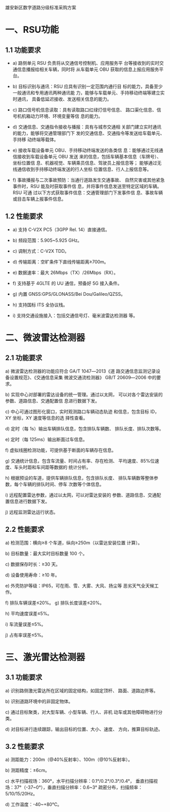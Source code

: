 雄安新区数字道路分级标准采购方案

# 一、RSU功能

## 1.1 功能要求

- a) 路侧单元 RSU 负责将从交通信号控制机、应用服务平 台等接收到的实时交通信息播报给相关车辆，同时将 从车载单元 OBU 获取的信息上报应用服务平台。 

- b) 目标识别与通讯：RSU 应具有识别一定范围内通行目 标的能力，具备至少一般通讯和专用通讯两种通讯能 力，能够与车载单元、手持移动终端等建立实时通讯， 具备低延迟接收、发送相关信息的能力。 

- c) 路口信号机信息读取：具有读取路口红绿灯信号信息、 路口渠化信息、信号机机箱动力环境、环境变量等信 息的能力。 

- d) 交通信息、交通指令接收与播报：具有与城市交通相 关部门建立实时通讯的能力，能够将交通管理部门下 发的交通信息、交通指令等发送给车载单元、手持移 动终端等载体。 

- e) 接收车载设备单元 OBU、手持移动终端发送的各类信 息：能够通过无线通信接收到车载设备单元 OBU 发送 来的信息，包括车辆基本信息（车牌号）、坐标位置信 息、机器视觉、车辆乘员信息、驾驶员上报信息等； 能够通过无线通信收到手持移动终端发送的行人坐标 位置信息、行人上报信息等。 

- f) 事故播报与二次事故预防：当通行道路发生交通事故、 自然灾害或其他紧急事件时，RSU 能及时获取事件信 息，并将事件信息发送至特定区域的车辆。RSU 可通 过以下方式获取事件信息：交通管理部门下发事件信 息、事故车辆或目击车辆上报事件信息。

## 1.2 性能要求

- a) 支持 C-V2X PC5（3GPP Rel. 14）直接通信。 

- b) 频段范围：5.905~5.925 GHz。 

- c) 调制方式：C-V2X TDD。 

- d) 传输距离：空旷条件下直线传输距离≥700m。

- e) 数据速率：最大 26Mbps（TX）/26Mbps（RX）。

- f) 支持基于 4GLTE 的 UU 通信，预备好 5G 接入条件。 

- g) 内置 GNSS:GPS/GLONASS/Bei Dou/Galileo/QZSS。 

- h) 支持国标 ITS 全协议栈。 

- i) 支持交通设施接入：包括交通信号灯、毫米波雷达检测器 等。

# 二、微波雷达检测器

## 2.1 功能要求

a) 微波雷达检测器的功能应符合 GA/T 1047―2013《道 路交通信息监测记录设备设置规范》、《交通信息采集 微波交通流检测器》 GB/T 20609―2006 中的要求。 

b) 实现中心对部署的雷达设备的统一管理。通过以太网， 可以对各个雷达安装的参数、道路信息、交通配置信 息进行数据下发。 

c) 中心可通过图形化窗口，实时观测路口车辆动态轨迹 和信息，包含目标 ID，XY 坐标，XY 速度等信息的选 择性查看。 

d) 定时（每 1s）输出车辆排队信息，包含排队车辆数、 排队长度、排队次数等。 

e) 定时（每 125ms）输出断面过车信息。 

f) 虚拟线圈检测功能，可提供基于断面的车辆存在信息。 

g) 交通统计信息，包含车流量、时间占有率、存在检测、 平均速度、85%位速度、车头时距和车间距等数据的 统计分析。 

h) 根据预设的车道，提供车辆排队信息，包含排队长度、 排队车辆数等整体参数，每个车辆的排队时间、停车 次数等个体信息。 

i) 远程配置雷达参数，通过以太网，可以对雷达安装的 参数、道路信息、交通配置信息进行数据下发。 

j) 远程监测雷达运行状态。

## 2.2 性能要求

a) 检测范围：横向≥8 个车道，纵向≥250m（以雷达安装位置 计算）。 

b) 目标数量：最大实时目标数量 100 个。 

c) 数据保存时长：≥30 天。 

d) 设备使用寿命：≥10 年。 

e) 外壳防护等级：IP65，可在雨、雪、大雾、大风、扬尘等 恶劣天气全天候工作。 

f) 排队车辆误差≤20%。 g) 排队长度误差≤20%。 

h) 平均速度误差≤5%。 

i) 车流量误差≤5%。 

j) 占有率误差≤5%。

# 三、激光雷达检测器

## 3.1 功能要求

a) 识别路侧激光雷达所在区域的固定结构，如固定顶杆、 路面、道路边界等。 

b) 识别道路环境中的非固定物体。 

c) 通过目标聚类，对大型车辆、小型车辆、行人、非机 动车或其他障碍物进行分类。 

d) 对目标进行连续跟踪，输出目标的位置、大小、速度、 方向，推算目标轨迹。

## 3.2 性能要求

a) 测距能力：200m（@40%反射率）、100m（@10%反射率）。 

b) 测距精度：±6cm。

 c) 水平扫描视场：360°，水平扫描分辨率：0.1°/0.2°/0.3°/0.4°， 垂直扫描视场：37°（-37~0°），垂直扫描分辨率：0.6~3° 疏密分布，扫描频率：5/10/15/20Hz。 

d) 工作温度：-40~+80℃。